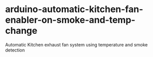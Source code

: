 # arduino-automatic-kitchen-fan-enabler-on-smoke-and-temp-change
Automatic Kitchen exhaust fan system using temperature and smoke detection 
